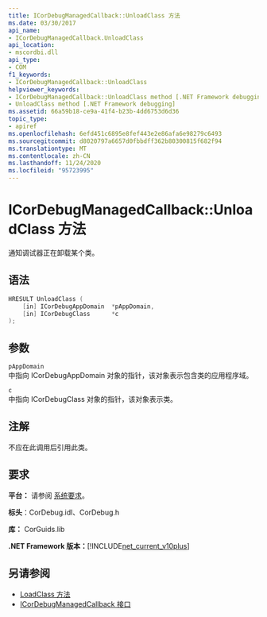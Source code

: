 ```yaml
---
title: ICorDebugManagedCallback::UnloadClass 方法
ms.date: 03/30/2017
api_name:
- ICorDebugManagedCallback.UnloadClass
api_location:
- mscordbi.dll
api_type:
- COM
f1_keywords:
- ICorDebugManagedCallback::UnloadClass
helpviewer_keywords:
- ICorDebugManagedCallback::UnloadClass method [.NET Framework debugging]
- UnloadClass method [.NET Framework debugging]
ms.assetid: 66a59b18-ce9a-41f4-b23b-4dd6753d6d36
topic_type:
- apiref
ms.openlocfilehash: 6efd451c6895e8fef443e2e86afa6e98279c6493
ms.sourcegitcommit: d8020797a6657d0fbbdff362b80300815f682f94
ms.translationtype: MT
ms.contentlocale: zh-CN
ms.lasthandoff: 11/24/2020
ms.locfileid: "95723995"
---
```

# <a name="icordebugmanagedcallbackunloadclass-method"></a>ICorDebugManagedCallback::UnloadClass 方法

通知调试器正在卸载某个类。  
  
## <a name="syntax"></a>语法  
  
```cpp  
HRESULT UnloadClass (  
    [in] ICorDebugAppDomain  *pAppDomain,  
    [in] ICorDebugClass      *c  
);  
```  
  
## <a name="parameters"></a>参数  

 `pAppDomain`  
 中指向 ICorDebugAppDomain 对象的指针，该对象表示包含类的应用程序域。  
  
 `c`  
 中指向 ICorDebugClass 对象的指针，该对象表示类。  
  
## <a name="remarks"></a>注解  

 不应在此调用后引用此类。  
  
## <a name="requirements"></a>要求  

 **平台：** 请参阅 [系统要求](../../get-started/system-requirements.md)。  
  
 **标头**：CorDebug.idl、CorDebug.h  
  
 **库：** CorGuids.lib  
  
 **.NET Framework 版本：**[!INCLUDE[net_current_v10plus](../../../../includes/net-current-v10plus-md.md)]  
  
## <a name="see-also"></a>另请参阅

- [LoadClass 方法](icordebugmanagedcallback-loadclass-method.md)
- [ICorDebugManagedCallback 接口](icordebugmanagedcallback-interface.md)
